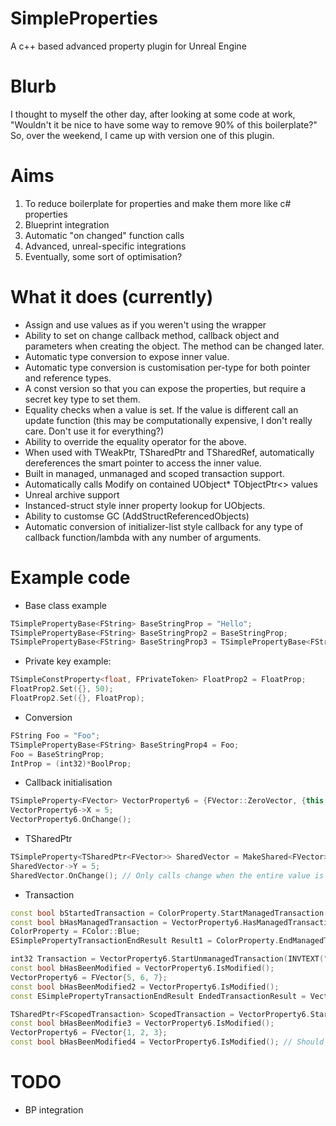 # SimpleProperties
A c++ based advanced property plugin for Unreal Engine

# Blurb
I thought to myself the other day, after looking at some code at work, "Wouldn't it be nice to have some way to remove 90% of this boilerplate?" So, over the weekend, I came up with version one of this plugin.

# Aims
1. To reduce boilerplate for properties and make them more like c# properties
2. Blueprint integration
3. Automatic "on changed" function calls
4. Advanced, unreal-specific integrations
5. Eventually, some sort of optimisation?

# What it does (currently)
- Assign and use values as if you weren't using the wrapper
- Ability to set on change callback method, callback object and parameters when creating the object. The method can be changed later.
- Automatic type conversion to expose inner value.
- Automatic type conversion is customisation per-type for both pointer and reference types.
- A const version so that you can expose the properties, but require a secret key type to set them.
- Equality checks when a value is set. If the value is different call an update function (this may be computationally expensive, I don't really care. Don't use it for everything?)
- Ability to override the equality operator for the above.
- When used with TWeakPtr, TSharedPtr and TSharedRef, automatically dereferences the smart pointer to access the inner value.
- Built in managed, unmanaged and scoped transaction support.
- Automatically calls Modify on contained UObject* TObjectPtr<> values
- Unreal archive support
- Instanced-struct style inner property lookup for UObjects.
- Ability to customse GC (AddStructReferencedObjects)
- Automatic conversion of initializer-list style callback for any type of callback function/lambda with any number of arguments.

# Example code
- Base class example
```cpp
TSimplePropertyBase<FString> BaseStringProp = "Hello";
TSimplePropertyBase<FString> BaseStringProp2 = BaseStringProp;
TSimplePropertyBase<FString> BaseStringProp3 = TSimplePropertyBase<FString>{"Moo"};
```

- Private key example:
```cpp
TSimpleConstProperty<float, FPrivateToken> FloatProp2 = FloatProp;
FloatProp2.Set({}, 50);
FloatProp2.Set({}, FloatProp);
```

- Conversion
```cpp
FString Foo = "Foo";
TSimplePropertyBase<FString> BaseStringProp4 = Foo;
Foo = BaseStringProp;
IntProp = (int32)*BoolProp;
```

- Callback initialisation
```cpp
TSimpleProperty<FVector> VectorProperty6 = {FVector::ZeroVector, {this, &FSimplePropertiesModule::OnChangeWithParams, false, 67}};
VectorProperty6->X = 5;
VectorProperty6.OnChange();
```

- TSharedPtr
```cpp
TSimpleProperty<TSharedPtr<FVector>> SharedVector = MakeShared<FVector>();
SharedVector->Y = 5;
SharedVector.OnChange(); // Only calls change when the entire value is changed, not the sub properties. Limitations of c++?
```

- Transaction
```cpp
const bool bStartedTransaction = ColorProperty.StartManagedTransaction(INVTEXT("Test Managed Transaction"));
const bool bHasManagedTransaction = VectorProperty6.HasManagedTransaction();
ColorProperty = FColor::Blue;
ESimplePropertyTransactionEndResult Result1 = ColorProperty.EndManagedTransaction(true);
```

```cpp
int32 Transaction = VectorProperty6.StartUnmanagedTransaction(INVTEXT("Test Unmanaged Transaction"));
const bool bHasBeenModified = VectorProperty6.IsModified();
VectorProperty6 = FVector{5, 6, 7};
const bool bHasBeenModified2 = VectorProperty6.IsModified();
const ESimplePropertyTransactionEndResult EndedTransactionResult = VectorProperty6.EndUnmanagedTransaction();
```

```cpp
TSharedPtr<FScopedTransaction> ScopedTransaction = VectorProperty6.StartUnmanagedScopedTransaction(INVTEXT("Test Unmanaged Scoped Transaction"));
const bool bHasBeenModifie3 = VectorProperty6.IsModified();
VectorProperty6 = FVector{1, 2, 3};
const bool bHasBeenModified4 = VectorProperty6.IsModified(); // Should be false because scoped transactions offer no local change tracking
```

# TODO
- BP integration
